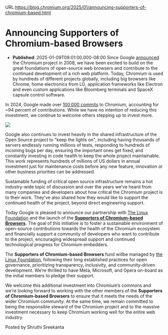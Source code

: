 URL:https://blog.chromium.org/2025/01/announcing-supporters-of-chromium-based.html
# Announcing Supporters of Chromium-based Browsers
- **Published**: 2025-01-09T09:01:00.000-08:00
Since Google [announced](https://blog.chromium.org/2008/09/welcome-to-chromium_02.html) the Chromium project in 2008, we have been excited to build on the great foundations of open-source web browsers and contribute to the continued development of a rich web platform. Today, Chromium is used by hundreds of different projects globally, including big browsers like Chrome, home electronics from LG, application frameworks like Electron and even custom applications like Bloomberg terminals and SpaceX capsule control software.

In 2024, Google made over [100,000 commits](https://chrome-commit-tracker.arthursonzogni.com/organizations/commits?repositories=chromium&organizations=all&grouping=yearly&colors=organizations&kind=author&metric=commit&chart=line&dates=2000-01-01,2024-12-05) to Chromium, accounting for ~94 percent of contributions. While we have no intention of reducing this investment, we continue to welcome others stepping up to invest more.

[![](https://blogger.googleusercontent.com/img/b/R29vZ2xl/AVvXsEgeqerR7xRgvX5EFinZOzdwMKzR3rffD9F6fUVFNKnInPaw2JGqxUuGcSRjj_uwWDz4ToXCv-dHd-lxsVVI4HR0eEVvf5DaB4AM05spBOIzWRCrl9vh5588W0tTMC0a6FZaS_Z4SCIpXrZXlScC3pe7APdwdeAY8MVPb1QsSjKuwj_1SXCj-iNkNy24HPkT/s1600/Screenshot%202025-01-09%2010.34.33%20AM.png)](https://blogger.googleusercontent.com/img/b/R29vZ2xl/AVvXsEgeqerR7xRgvX5EFinZOzdwMKzR3rffD9F6fUVFNKnInPaw2JGqxUuGcSRjj_uwWDz4ToXCv-dHd-lxsVVI4HR0eEVvf5DaB4AM05spBOIzWRCrl9vh5588W0tTMC0a6FZaS_Z4SCIpXrZXlScC3pe7APdwdeAY8MVPb1QsSjKuwj_1SXCj-iNkNy24HPkT/s1600/Screenshot%202025-01-09%2010.34.33%20AM.png)

Google also continues to invest heavily in the shared infrastructure of the Open Source project to "keep the lights on", including having thousands of servers endlessly running millions of tests, responding to hundreds of incoming bugs per day, ensuring the important ones get fixed, and constantly investing in code health to keep the whole project maintainable. This work represents hundreds of millions of US dollars in annual investment just for maintenance costs before any new feature, innovation or other business priorities can be addressed.

Sustainable funding of critical open source infrastructure remains a hot industry-wide topic of discussion and over the years we’ve heard from many companies and developers about how critical the Chromium project is to their work. They’ve also shared how they would like to support the continued health of the project, beyond direct engineering support.

Today Google is pleased to announce our partnership with [The Linux Foundation](http://www.linuxfoundation.org) and the launch of the **[Supporters of Chromium-based Browsers](https://www.linuxfoundation.org/supporters-of-chromium-based-browsers)**. The goal of this initiative is to foster a sustainable environment of open-source contributions towards the health of the Chromium ecosystem and financially support a community of developers who want to contribute to the project, encouraging widespread support and continued technological progress for Chromium embedders.

The **Supporters of Chromium-based Browsers** fund willbe managed by [the Linux Foundation](https://www.linuxfoundation.org/), following their long established practices for open governance, prioritizing transparency, inclusivity, and community-driven development. We’re thrilled to have Meta, Microsoft, and Opera on-board as the initial members to pledge their support.

We welcome this additional investment into Chromium’s commons and we’re looking forward to working with the other members of the **Supporters of Chromium-based Browsers** to ensure that it meets the needs of the wider Chromium community. At the same time, we remain committed to being the responsible steward of the Chromium project and to the massive investment necessary to keep Chromium working well for the entire web industry.

Posted by Shruthi Sreekanta 
